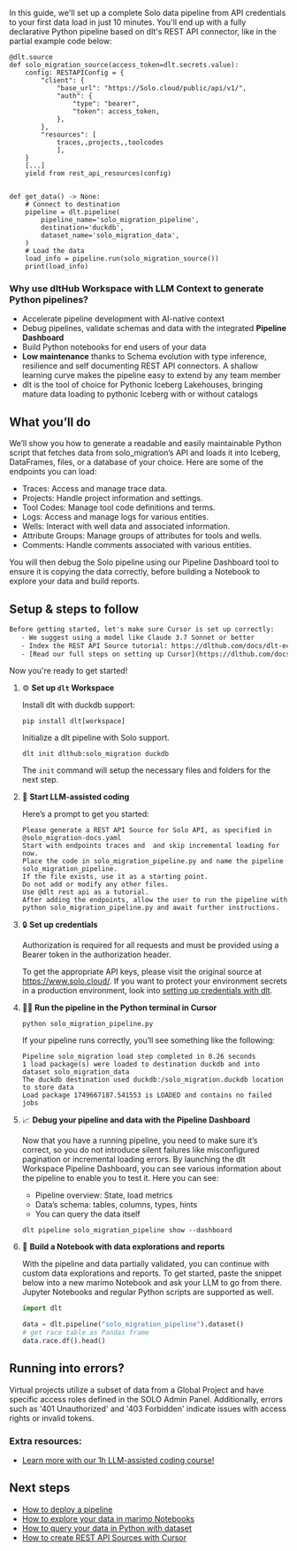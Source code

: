 In this guide, we'll set up a complete Solo data pipeline from API credentials to your first data load in just 10 minutes. You'll end up with a fully declarative Python pipeline based on dlt's REST API connector, like in the partial example code below:

```python-outcome
@dlt.source
def solo_migration_source(access_token=dlt.secrets.value):
    config: RESTAPIConfig = {
        "client": {
            "base_url": "https://Solo.cloud/public/api/v1/",
            "auth": {
                "type": "bearer",
                "token": access_token,
            },
        },
        "resources": [
            traces,,projects,,toolcodes
            ],
    }
    [...]
    yield from rest_api_resources(config)


def get_data() -> None:
    # Connect to destination
    pipeline = dlt.pipeline(
        pipeline_name='solo_migration_pipeline',
        destination='duckdb',
        dataset_name='solo_migration_data', 
    )
    # Load the data
    load_info = pipeline.run(solo_migration_source())
    print(load_info) 
```

### Why use dltHub Workspace with LLM Context to generate Python pipelines?

- Accelerate pipeline development with AI-native context
- Debug pipelines, validate schemas and data with the integrated **Pipeline Dashboard**
- Build Python notebooks for end users of your data
- **Low maintenance** thanks to Schema evolution with type inference, resilience and self documenting REST API connectors. A shallow learning curve makes the pipeline easy to extend by any team member
- dlt is the tool of choice for Pythonic Iceberg Lakehouses, bringing mature data loading to pythonic Iceberg with or without catalogs

## What you’ll do

We’ll show you how to generate a readable and easily maintainable Python script that fetches data from solo_migration’s API and loads it into Iceberg, DataFrames, files, or a database of your choice. Here are some of the endpoints you can load:

- Traces: Access and manage trace data.
- Projects: Handle project information and settings.
- Tool Codes: Manage tool code definitions and terms.
- Logs: Access and manage logs for various entities.
- Wells: Interact with well data and associated information.
- Attribute Groups: Manage groups of attributes for tools and wells.
- Comments: Handle comments associated with various entities.

You will then debug the Solo pipeline using our Pipeline Dashboard tool to ensure it is copying the data correctly, before building a Notebook to explore your data and build reports.

## Setup & steps to follow

```default
Before getting started, let's make sure Cursor is set up correctly:
   - We suggest using a model like Claude 3.7 Sonnet or better
   - Index the REST API Source tutorial: https://dlthub.com/docs/dlt-ecosystem/verified-sources/rest_api/ and add it to context as **@dlt rest api**
   - [Read our full steps on setting up Cursor](https://dlthub.com/docs/dlt-ecosystem/llm-tooling/cursor-restapi#23-configuring-cursor-with-documentation)
```

Now you're ready to get started!

1. ⚙️ **Set up `dlt` Workspace**
    
    Install dlt with duckdb support:
    ```shell
    pip install dlt[workspace]
    ```

    Initialize a dlt pipeline with Solo support.
    ```shell
    dlt init dlthub:solo_migration duckdb
    ```

    The `init` command will setup the necessary files and folders for the next step.
    
2. 🤠 **Start LLM-assisted coding**
    
    Here’s a prompt to get you started:
    
    ```prompt
    Please generate a REST API Source for Solo API, as specified in @solo_migration-docs.yaml 
    Start with endpoints traces and  and skip incremental loading for now. 
    Place the code in solo_migration_pipeline.py and name the pipeline solo_migration_pipeline. 
    If the file exists, use it as a starting point. 
    Do not add or modify any other files. 
    Use @dlt rest api as a tutorial. 
    After adding the endpoints, allow the user to run the pipeline with python solo_migration_pipeline.py and await further instructions.
    ```

    
3. 🔒 **Set up credentials** 
    
    Authorization is required for all requests and must be provided using a Bearer token in the authorization header.
    
    To get the appropriate API keys, please visit the original source at https://www.solo.cloud/.
    If you want to protect your environment secrets in a production environment, look into [setting up credentials with dlt](https://dlthub.com/docs/walkthroughs/add_credentials).
    
4. 🏃‍♀️ **Run the pipeline in the Python terminal in Cursor**
    
    ```shell
    python solo_migration_pipeline.py
    ```
    
    If your pipeline runs correctly, you’ll see something like the following:
    
    ```shell
    Pipeline solo_migration load step completed in 0.26 seconds
    1 load package(s) were loaded to destination duckdb and into dataset solo_migration_data
    The duckdb destination used duckdb:/solo_migration.duckdb location to store data
    Load package 1749667187.541553 is LOADED and contains no failed jobs
    ```
    
5. 📈 **Debug your pipeline and data with the Pipeline Dashboard**

    Now that you have a running pipeline, you need to make sure it’s correct, so you do not introduce silent failures like misconfigured pagination or incremental loading errors. By launching the dlt Workspace Pipeline Dashboard, you can see various information about the pipeline to enable you to test it. Here you can see:
    - Pipeline overview: State, load metrics
    - Data’s schema: tables, columns, types, hints
    - You can query the data itself
    
    ```shell
    dlt pipeline solo_migration_pipeline show --dashboard
    ```
    
6. 🐍 **Build a Notebook with data explorations and reports**

    With the pipeline and data partially validated, you can continue with custom data explorations and reports. To get started, paste the snippet below into a new marimo Notebook and ask your LLM to go from there. Jupyter Notebooks and regular Python scripts are supported as well.

    
    ```python
    import dlt

   data = dlt.pipeline("solo_migration_pipeline").dataset()
   # get race table as Pandas frame
   data.race.df().head()
    ```

## Running into errors?

Virtual projects utilize a subset of data from a Global Project and have specific access roles defined in the SOLO Admin Panel. Additionally, errors such as '401 Unauthorized' and '403 Forbidden' indicate issues with access rights or invalid tokens.

### Extra resources:

- [Learn more with our 1h LLM-assisted coding course!](https://www.youtube.com/watch?v=GGid70rnJuM)

## Next steps

- [How to deploy a pipeline](https://dlthub.com/docs/walkthroughs/deploy-a-pipeline)
- [How to explore your data in marimo Notebooks](https://dlthub.com/docs/general-usage/dataset-access/marimo)
- [How to query your data in Python with dataset](https://dlthub.com/docs/general-usage/dataset-access/dataset)
- [How to create REST API Sources with Cursor](https://dlthub.com/docs/dlt-ecosystem/llm-tooling/cursor-restapi)